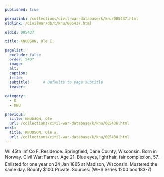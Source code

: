 ```yaml
---
published: true

permalink: /collections/civil-war-database/k/knu/005437.html
oldlink: /CivilWar/db/k/knu/005437.html

oldid: 005437

title: KNUDSON, Ole I.

pagelist:
  exclude: false
  order: 5437
  image: 
  alt:
  caption:
  title:
  subtitle:      # Defaults to page subtitle
  teaser:

category: 
  - K 
  - KNU

previous:
  title: KNUDSON, Ole
  url: /collections/civil-war-database/k/knu/005436.html  
next:
  title: KNUDSON, Ole A.
  url: /collections/civil-war-database/k/knu/005438.html   
---
```

WI 45th Inf Co F. Residence: Springfield, Dane County, Wisconsin. Born in Norway. Civil War: Farmer. Age 21. Blue eyes, light hair, fair complexion, 5&#146;7&#148;. Enlisted for one year on 24 Jan 1865 at Madison, Wisconsin. Mustered the same day. Bounty $100. Private. Sources: (WHS Series 1200 box 183-7)